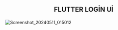 <h2 align="center">

FLUTTER LOGİN Uİ

</h2>

![Screenshot_20240511_015012](https://github.com/MuhammedAliYakisik/Flutter-Login-Ui/assets/129868370/2f9d6958-ba5f-45ca-8f50-d701797e9153)
